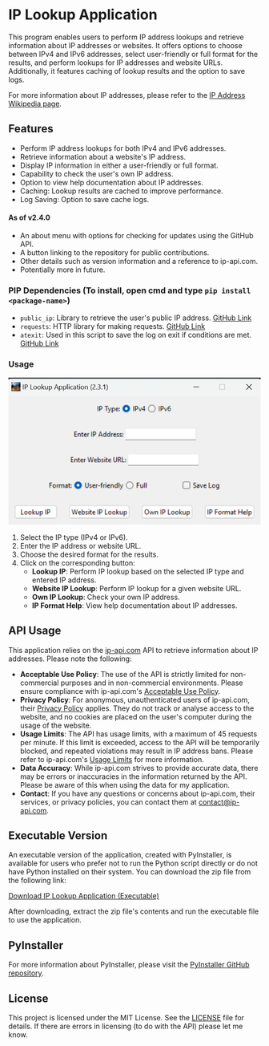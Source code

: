 # IP Lookup Application

This program enables users to perform IP address lookups and retrieve information about IP addresses or websites. It offers options to choose between IPv4 and IPv6 addresses, select user-friendly or full format for the results, and perform lookups for IP addresses and website URLs. Additionally, it features caching of lookup results and the option to save logs.

For more information about IP addresses, please refer to the [IP Address Wikipedia page](https://en.wikipedia.org/wiki/IP_address).

## Features
- Perform IP address lookups for both IPv4 and IPv6 addresses.
- Retrieve information about a website's IP address.
- Display IP information in either a user-friendly or full format.
- Capability to check the user's own IP address.
- Option to view help documentation about IP addresses.
- Caching: Lookup results are cached to improve performance.
- Log Saving: Option to save cache logs.

#### As of v2.4.0
- An about menu with options for checking for updates using the GitHub API.
- A button linking to the repository for public contributions.
- Other details such as version information and a reference to ip-api.com.
- Potentially more in future.

### PIP Dependencies (To install, open cmd and type `pip install <package-name>`)
- `public_ip`: Library to retrieve the user's public IP address. [GitHub Link](https://github.com/vterron/public-ip)
- `requests`: HTTP library for making requests. [GitHub Link](https://github.com/psf/requests)
- `atexit`: Used in this script to save the log on exit if conditions are met. [GitHub Link](https://github.com/python/cpython/blob/main/Modules%2Fatexitmodule.c)

### Usage
![Screenshot of application](README_Images/GUI_Image.png)
1. Select the IP type (IPv4 or IPv6).
2. Enter the IP address or website URL.
3. Choose the desired format for the results.
4. Click on the corresponding button:
    - **Lookup IP**: Perform IP lookup based on the selected IP type and entered IP address.
    - **Website IP Lookup**: Perform IP lookup for a given website URL.
    - **Own IP Lookup**: Check your own IP address.
    - **IP Format Help**: View help documentation about IP addresses.

## API Usage
This application relies on the [ip-api.com](http://ip-api.com) API to retrieve information about IP addresses. Please note the following:
- **Acceptable Use Policy**: The use of the API is strictly limited for non-commercial purposes and in non-commercial environments. Please ensure compliance with ip-api.com's [Acceptable Use Policy](https://ip-api.com/docs/legal#acceptable-use).
- **Privacy Policy**: For anonymous, unauthenticated users of ip-api.com, their [Privacy Policy](https://ip-api.com/docs/legal#privacy-policy) applies. They do not track or analyse access to the website, and no cookies are placed on the user's computer during the usage of the website.
- **Usage Limits**: The API has usage limits, with a maximum of 45 requests per minute. If this limit is exceeded, access to the API will be temporarily blocked, and repeated violations may result in IP address bans. Please refer to ip-api.com's [Usage Limits](https://ip-api.com/docs/legal#usage-limits) for more information.
- **Data Accuracy**: While ip-api.com strives to provide accurate data, there may be errors or inaccuracies in the information returned by the API. Please be aware of this when using the data for my application.
- **Contact**: If you have any questions or concerns about ip-api.com, their services, or privacy policies, you can contact them at contact@ip-api.com.

## Executable Version

An executable version of the application, created with PyInstaller, is available for users who prefer not to run the Python script directly or do not have Python installed on their system. You can download the zip file from the following link:

[Download IP Lookup Application (Executable)](exe_version/)

After downloading, extract the zip file's contents and run the executable file to use the application.

## PyInstaller
For more information about PyInstaller, please visit the [PyInstaller GitHub repository](https://github.com/pyinstaller/pyinstaller).

## License
This project is licensed under the MIT License. See the [LICENSE](LICENSE) file for details. If there are errors in licensing (to do with the API) please let me know.
